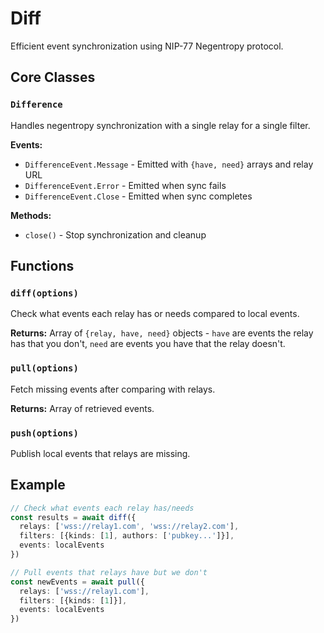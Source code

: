 # Diff

Efficient event synchronization using NIP-77 Negentropy protocol.

## Core Classes

### `Difference`

Handles negentropy synchronization with a single relay for a single filter.

**Events:**
- `DifferenceEvent.Message` - Emitted with `{have, need}` arrays and relay URL
- `DifferenceEvent.Error` - Emitted when sync fails
- `DifferenceEvent.Close` - Emitted when sync completes

**Methods:**
- `close()` - Stop synchronization and cleanup

## Functions

### `diff(options)`

Check what events each relay has or needs compared to local events.

**Returns:** Array of `{relay, have, need}` objects - `have` are events the relay has that you don't, `need` are events you have that the relay doesn't.

### `pull(options)`

Fetch missing events after comparing with relays.

**Returns:** Array of retrieved events.

### `push(options)`

Publish local events that relays are missing.

## Example

```typescript
// Check what events each relay has/needs
const results = await diff({
  relays: ['wss://relay1.com', 'wss://relay2.com'],
  filters: [{kinds: [1], authors: ['pubkey...']}],
  events: localEvents
})

// Pull events that relays have but we don't
const newEvents = await pull({
  relays: ['wss://relay1.com'],
  filters: [{kinds: [1]}],
  events: localEvents
})
```
